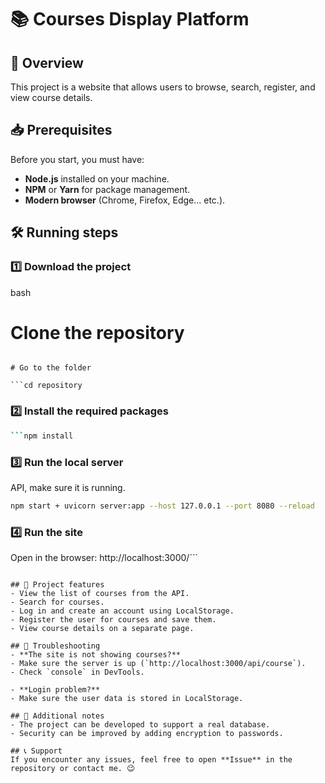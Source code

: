 # 📚 Courses Display Platform

## 🚀 Overview
This project is a website that allows users to browse, search, register, and view course details.

## 📥 Prerequisites
Before you start, you must have:
- **Node.js** installed on your machine.
- **NPM** or **Yarn** for package management.
- **Modern browser** (Chrome, Firefox, Edge... etc.).

## 🛠️ Running steps

### 1️⃣ Download the project

bash
# Clone the repository
```git clone https://github.com/username/repository.git

# Go to the folder

```cd repository
```

### 2️⃣ Install the required packages

```bash
```npm install
```

### 3️⃣ Run the local server

API, make sure it is running.
```bash
npm start + uvicorn server:app --host 127.0.0.1 --port 8080 --reload
```

### 4️⃣ Run the site
Open in the browser:
http://localhost:3000/```
```

## 🔧 Project features
- View the list of courses from the API.
- Search for courses.
- Log in and create an account using LocalStorage.
- Register the user for courses and save them.
- View course details on a separate page.

## 🐛 Troubleshooting
- **The site is not showing courses?**
- Make sure the server is up (`http://localhost:3000/api/course`).
- Check `console` in DevTools.

- **Login problem?**
- Make sure the user data is stored in LocalStorage.

## 📌 Additional notes
- The project can be developed to support a real database.
- Security can be improved by adding encryption to passwords.

## 📞 Support
If you encounter any issues, feel free to open **Issue** in the repository or contact me. 😉
